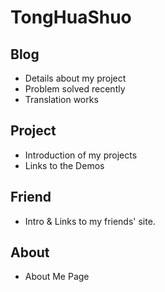 TongHuaShuo
=====================

## Blog
- Details about my project
- Problem solved recently
- Translation works

## Project
- Introduction of my projects
- Links to the Demos

## Friend
- Intro & Links to my friends' site.

## About
- About Me Page
